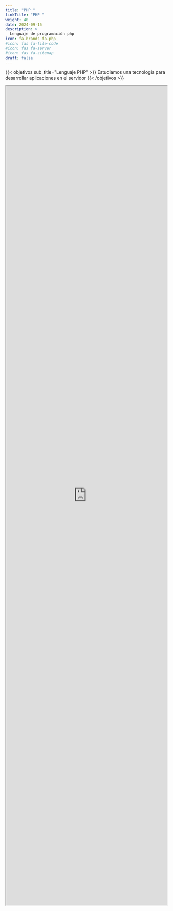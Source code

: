 ```yaml
---
title: "PHP "
linkTitle: "PHP "
weight: 40
date: 2024-09-15
description: >
  Lenguaje de programación php
icon: fa-brands fa-php_
#icon: fas fa-file-code
#icon: fas fa-server
#icon: fas fa-sitemap
draft: false
---
```


{{< objetivos sub_title="Lenguaje PHP" >}}
Estudiamos una tecnología para desarrollar aplicaciones en el servidor
{{< /objetivos >}}

<div class="iframe-container">
    <iframe src="https://es.wikieducator.org/index.php?oldid=31034#" width="100%" height="2554">WikiEducator </iframe>
</div>
